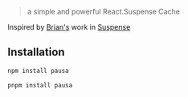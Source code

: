 > a simple and powerful React.Suspense Cache

Inspired by [Brian's](https://twitter.com/brian_d_vaughn) work in [Suspense](https://github.com/bvaughn/suspense)

## Installation

```bash
npm install pausa
```

```bash
pnpm install pausa
```
